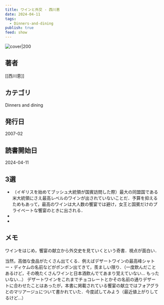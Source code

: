 ```yaml
---
title: ワインと外交 - 西川恵
date: 2024-04-11
tags:
  - Dinners-and-dining
publish: true
feed: show
---
```

![cover|200](http://books.google.com/books/content?id=xNPAPAAACAAJ&printsec=frontcover&img=1&zoom=1&source=gbs_api)
## 著者
[[西川恵]]
## カテゴリ
Dinners and dining
## 発行日
2007-02
## 読書開始日
2024-04-11

## 3選
 - （イギリスを始めてブッシュ大統領が国賓訪問した際）最大の同盟国である米大統領にさえ最高レベルのワインが出されていないことだ．予算を抑えるためもあって，最高のワインは大人数の饗宴では避け，女王と国賓だけのプライベートな饗宴のときに出される．
 - 
 - 
## メモ
ワインをはじめ，饗宴の献立から外交史を見ていくという奇書．視点が面白い．

当然，高価な食品がたくさん出てくる．例えばデザートワインの最高峰シャトー・ディケムの名前などがポンポン出てきて，羨ましい限り．（一度飲んだことあるけど，その晩たくさんワインと日本酒飲んでてあまり覚えていない… もったいない…）
デザートワインをこれまでチョコレートとかその名前の通りデザートに合わせたことはあったが，本書に掲載されている饗宴の献立ではフォアグラとのマリアージュについて書かれていた．今度試してみよう（最近値上がりしてるけど…）